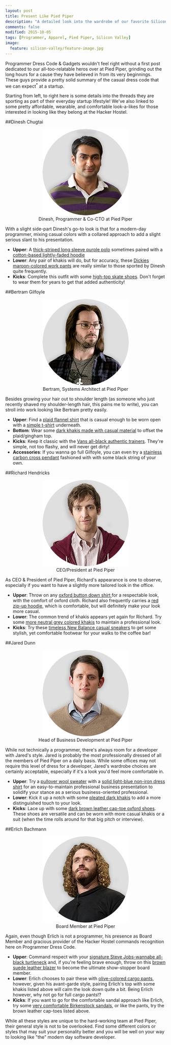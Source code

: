 ```yaml
---
layout: post
title: Present Like Pied Piper
description: "A detailed look into the wardrobe of our favorite Silicon Valley characters at Pied Piper."
comments: false
modified: 2015-10-05
tags: [Programmer, Apparel, Pied Piper, Silicon Valley]
image:
  feature: silicon-valley/feature-image.jpg
---
```


Programmer Dress Code & Gadgets wouldn't feel right without a first post dedicated to our all-too-relatable heros over at Pied Piper, grinding out the long hours for a cause they have believed in from its very beginnings. These guys provide a pretty solid summary of the casual dress code that we can expect<sup>*</sup> at a startup. 

Starting from left, to right here is some details into the threads they are sporting as part of their everyday startup lifestyle! We've also linked to some pretty affordable, wearable, and comfortable look-a-likes for those interested in looking like they belong at the Hacker Hostel.

##Dinesh Chugtai
<figure style="text-align:center">
    <img src="/images/silicon-valley/dinesh.png" alt="Dinesh, Programmer at Pied Piper">
    <figcaption>Dinesh, Programmer & Co-CTO at Pied Piper</figcaption>
</figure>

With a slight side-part Dinesh's go-to look is that for a modern-day programmer, mixing casual colors with a collared approach to add a slight serious slant to his presentation.

- **Upper**: A <a rel="nofollow" href="http://www.amazon.com/gp/product/B00IQ2PA72/ref=as_li_tl?ie=UTF8&camp=1789&creative=9325&creativeASIN=B00IQ2PA72&linkCode=as2&tag=prodrecodgad-20&linkId=UOI66WQETXN26SGY" target="_blank">thick-striped long sleeve purple polo</a> sometimes paired with a <a href="">cotton-based lightly-faded hoodie</a> 
- **Lower**: Any pair of khakis will do, but for accuracy, these <!-- <a href="http://www.gap.com/browse/product.do?cid=80868&vid=1&pid=351367362" target="_blank">--> <a rel="nofollow" href="http://www.amazon.com/gp/product/B00DBY4LAC/ref=as_li_tl?ie=UTF8&camp=1789&creative=390957&creativeASIN=B00DBY4LAC&linkCode=as2&tag=prodrecodgad-20&linkId=WC7IJW6RG7AKTJ7M" target="_blank">Dickies maroon-colored work pants</a> are really similar to those sported by Dinesh quite frequently.
- **Kicks**: Complete this outfit with some <a rel="nofollow" href="http://www.amazon.com/gp/product/B00R426AIS/ref=as_li_tl?ie=UTF8&camp=1789&creative=390957&creativeASIN=B00R426AIS&linkCode=as2&tag=prodrecodgad-20&linkId=VZ5O642C427R53A6" target="_blank">high-top skate shoes</a>. Don't forget to wear them for years to get that added authenticity!

##Bertram Gilfoyle

<figure style="text-align:center">
    <img src="/images/silicon-valley/gilfoyle.png" alt="Dinesh, Programmer at Pied Piper">
    <figcaption>Bertram, Systems Architect at Pied Piper</figcaption>
</figure>

Besides growing your hair out to shoulder length (as someone who just recently shaved my shoulder-length hair, this pains me to write), you can stroll into work looking like Bertram pretty easily.

- **Upper**: Find a <!-- <a href="http://www.gap.com/browse/product.do?cid=1044427&vid=1&pid=718747002"> --><a rel="nofollow" href="http://www.amazon.com/gp/product/B00XYOHBX8/ref=as_li_tl?ie=UTF8&camp=1789&creative=390957&creativeASIN=B00XYOHBX8&linkCode=as2&tag=prodrecodgad-20&linkId=CLNQBYZLFNFNL6IH" target="_blank">plaid flannel shirt</a> that is casual enough to be worn open with a <a href="http://www.gap.com/browse/product.do?cid=5231&vid=1&pid=351164122">simple t-shirt</a> underneath.
- **Bottom**: Wear some <a rel="nofollow" href="http://www.amazon.com/gp/product/B016W5QG5Y/ref=as_li_tl?ie=UTF8&camp=1789&creative=390957&creativeASIN=B016W5QG5Y&linkCode=as2&tag=prodrecodgad-20&linkId=7WWJTRMRXBSKM7CJ" target="_blank">dark khakis made with casual material</a> to offset the plaid/gingham top.
- **Kicks**: Keep it classic with the <a rel="nofollow" href="http://www.amazon.com/gp/product/B00WVGYCIM/ref=as_li_tl?ie=UTF8&camp=1789&creative=390957&creativeASIN=B00WVGYCIM&linkCode=as2&tag=prodrecodgad-20&linkId=55ROXIU4XSPGBLRG" target="_blank">Vans all-black authentic trainers</a>. They're simple, not too flashy, and will never get dirty!
- **Accessories**: If you wanna go full Gilfoyle, you can even try a <a rel="nofollow" href="http://www.amazon.com/gp/product/B00K4SXVPO/ref=as_li_tl?ie=UTF8&camp=1789&creative=390957&creativeASIN=B00K4SXVPO&linkCode=as2&tag=prodrecodgad-20&linkId=EQU7DWKPHCU2EGK2" target="_blank">stainless carbon cross pendant</a> fashioned with with some black string of your own.

##Richard Hendricks

<figure style="text-align:center">
    <img src="/images/silicon-valley/richard.png" alt="Richard, CEO/President at Pied Piper">
    <figcaption>CEO/President at Pied Piper</figcaption>
</figure>

As CEO & President of Pied Piper, Richard's appearance is one to observe, especially if you want to have a slightly more tailored look in the office.

- **Upper**: Throw on any <!-- <a href="http://www.gap.com/browse/product.do?pid=289760002&vid=1&locale=en_US&kwid=1&sem=false&sdkw=modern-oxford-solid-shirt-P289760&sdReferer=https%3A%2F%2Fwww.google.ca%2F"> --> <a rel="nofollow" href="http://www.amazon.com/gp/product/B00GBVNW3O/ref=as_li_tl?ie=UTF8&camp=1789&creative=390957&creativeASIN=B00GBVNW3O&linkCode=as2&tag=prodrecodgad-20&linkId=EC4MM4MU3EN67BDT" target="_blank">oxford button down shirt </a> for a respectable look, with the comfort of oxford cloth. Richard also frequently carries a <!-- <a href="http://www.gap.com/browse/product.do?cid=1031184&vid=1&pid=108434002"> --><a rel="nofollow" href="http://www.amazon.com/gp/product/B014W4O2VM/ref=as_li_tl?ie=UTF8&camp=1789&creative=390957&creativeASIN=B014W4O2VM&linkCode=as2&tag=prodrecodgad-20&linkId=BCNNXB4A6JMKDISK" targe="_blank">red zip-up hoodie</a>, which is comfortable, but will definitely make your look more casual.
- **Lower**: The common trend of khakis appears yet again for Richard. Try some <!-- <a href="http://www.gap.com/browse/product.do?cid=1041208&vid=1&pid=153229252"> --><a rel="nofollow" href="http://www.amazon.com/gp/product/B00B2G0T4S/ref=as_li_tl?ie=UTF8&camp=1789&creative=390957&creativeASIN=B00B2G0T4S&linkCode=as2&tag=prodrecodgad-20&linkId=OUORCABHAYDAF4AV" target="_black">more neutral grey colored khakis</a> to maintain a professional look.
- **Kicks**: Try these <a rel="nofollow" href="http://www.amazon.com/gp/product/B00RB8IJCU/ref=as_li_tl?ie=UTF8&camp=1789&creative=390957&creativeASIN=B00RB8IJCU&linkCode=as2&tag=prodrecodgad-20&linkId=QSXRJBCO3DJ34YZV" target="_blank">timeless New Balance casual sneakers</a> to get some stylish, yet comfortable footwear for your walks to the coffee bar!

##Jared Dunn

<figure style="text-align:center">
    <img src="/images/silicon-valley/jared.png" alt="Jared, Head of Business Development at Pied Piper">
    <figcaption>Head of Business Development at Pied Piper</figcaption>
</figure>

While not technically a programmer, there's always room for a developer with Jared's style. Jared is probably the most professionally dressed of all the members of Pied Piper on a daily basis. While some offices may not require this level of dress for a developer, Jared's wardrobe choices are certainly acceptable, especially if it's a look you'd feel more comfortable in.

- **Upper**: Try a <!-- <a href="http://bananarepublic.gap.com/browse/product.do?cid=1028523&vid=1&pid=722517002"> --><a rel="nofollow" href="http://www.amazon.com/gp/product/B011SLKMZW/ref=as_li_tl?ie=UTF8&camp=1789&creative=390957&creativeASIN=B011SLKMZW&linkCode=as2&tag=prodrecodgad-20&linkId=AR37FBBMNX6WLKVM" targe="_blank"> pullover wool sweater</a> with a <!-- <a href="http://bananarepublic.gap.com/browse/product.do?cid=56730&vid=1&pid=408423002"> --> <a rel="nofollow" href="http://www.amazon.com/gp/product/B002QB0V96/ref=as_li_tl?ie=UTF8&camp=1789&creative=390957&creativeASIN=B002QB0V96&linkCode=as2&tag=prodrecodgad-20&linkId=WAO7SCEWDWL4X4BM" target="_blank">solid light-blue non-iron dress shirt</a> for an easy-to-maintain professional business presentation to solidify your stance as a serious business-oriented professional.
- **Lower**: Kick it up a notch with some <a rel="nofollow" href="http://www.amazon.com/gp/product/B0030DFBZI/ref=as_li_tl?ie=UTF8&camp=1789&creative=390957&creativeASIN=B0030DFBZI&linkCode=as2&tag=prodrecodgad-20&linkId=WWHYEL73ZUGPMIF4" target="_blank">pleated dark khakis</a> to add a more distinguished touch to your look.
- **Kicks**: Lace up with some <a rel="nofollow" href="http://www.amazon.com/gp/product/B002OHE3DC/ref=as_li_tl?ie=UTF8&camp=1789&creative=390957&creativeASIN=B002OHE3DC&linkCode=as2&tag=prodrecodgad-20&linkId=O66R7HV4RPMD434P" target="_blank">dark brown leather cap-toe oxford shoes</a>. These shoes are versatile and can be worn with more casual khakis or a suit (when the time rolls around for that big pitch or interview).

##Erlich Bachmann

<figure style="text-align:center">
    <img src="/images/silicon-valley/erlich.png" alt="Erlich, Board Member">
    <figcaption>Board Member at Pied Piper</figcaption>
</figure>

Again, even though Erlich is not a programmer, his presence as Board Member and gracious provider of the Hacker Hostel commands recognition here on  Programmer Dress Code.

- **Upper**: Command respect with your <!-- <a href="http://bananarepublic.gap.com/browse/product.do?cid=1041025&vid=1&pid=171391002"> --> <a rel="nofollow" href="http://www.amazon.com/gp/product/B0056XP5II/ref=as_li_tl?ie=UTF8&camp=1789&creative=390957&creativeASIN=B0056XP5II&linkCode=as2&tag=prodrecodgad-20&linkId=H4CSDOETXCBKOKHH" target="_blank"> signature Steve Jobs-wannabe all-black turtleneck</a> and, if you're feeling brave enough, throw on this <a rel="nofollow" href="http://www.amazon.com/gp/product/B001GH0JBG/ref=as_li_tl?ie=UTF8&camp=1789&creative=390957&creativeASIN=B001GH0JBG&linkCode=as2&tag=prodrecodgad-20&linkId=ZBFQAWV32XY7SKUI" target="_blank">brown suede leather blazer</a> to become the ultimate show-stopper board member.
- **Lower**: Erlich chooses to pair these with <a rel="nofollow" href="http://www.amazon.com/gp/product/B0099DPY6E/ref=as_li_tl?ie=UTF8&camp=1789&creative=390957&creativeASIN=B0099DPY6E&linkCode=as2&tag=prodrecodgad-20&linkId=ZSZYILSV6CPZJKRJ" target="_blank">olive-colored cargo pants</a>, however, given his avant-garde style, pairing Erlich's top with some khakis listed above will calm the look down quite a bit. Being Erlich however, why not go for full cargo pants!?
- **Kicks**: If you want to go for the comfortable sandal approach like Erlich, try some <a rel="nofollow" href="http://www.amazon.com/gp/product/B000OCSJN4/ref=as_li_tl?ie=UTF8&camp=1789&creative=390957&creativeASIN=B000OCSJN4&linkCode=as2&tag=prodrecodgad-20&linkId=5PVSY2U3V7QFBJJC" target="_blank">very comfortable Birkenstock sandals</a>, or like the pants, try the brown leather cap-toes listed above.

While all these styles are unique to the hard-working team at Pied Piper, their general style is not to be overlooked. Find some different colors or styles that may suit your personality better and you will be well on your way to looking like "the" modern day software developer. 

